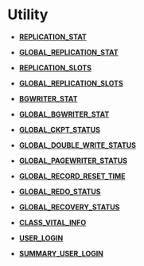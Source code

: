 # Utility<a name="ZH-CN_TOPIC_0245374811"></a>

-   **[REPLICATION\_STAT](REPLICATION_STAT.md)**  

-   **[GLOBAL\_REPLICATION\_STAT](GLOBAL_REPLICATION_STAT.md)**  

-   **[REPLICATION\_SLOTS](REPLICATION_SLOTS.md)**  

-   **[GLOBAL\_REPLICATION\_SLOTS](GLOBAL_REPLICATION_SLOTS.md)**  

-   **[BGWRITER\_STAT](BGWRITER_STAT.md)**  

-   **[GLOBAL\_BGWRITER\_STAT](GLOBAL_BGWRITER_STAT.md)**  

-   **[GLOBAL\_CKPT\_STATUS](GLOBAL_CKPT_STATUS.md)**  

-   **[GLOBAL\_DOUBLE\_WRITE\_STATUS](GLOBAL_DOUBLE_WRITE_STATUS.md)**  

-   **[GLOBAL\_PAGEWRITER\_STATUS](GLOBAL_PAGEWRITER_STATUS.md)**  

-   **[GLOBAL\_RECORD\_RESET\_TIME](GLOBAL_RECORD_RESET_TIME.md)**  

-   **[GLOBAL\_REDO\_STATUS](GLOBAL_REDO_STATUS.md)**  

-   **[GLOBAL\_RECOVERY\_STATUS](GLOBAL_RECOVERY_STATUS.md)**  

-   **[CLASS\_VITAL\_INFO](CLASS_VITAL_INFO.md)**  

-   **[USER\_LOGIN](USER_LOGIN.md)**  

-   **[SUMMARY\_USER\_LOGIN](SUMMARY_USER_LOGIN.md)**  


